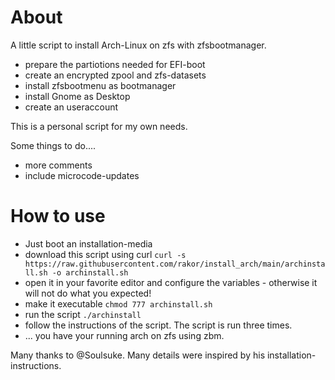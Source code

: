 # About
A little script to install Arch-Linux on zfs with zfsbootmanager.

* prepare the partiotions needed for EFI-boot
* create an encrypted zpool and zfs-datasets
* install zfsbootmenu as bootmanager
* install Gnome as Desktop
* create an useraccount

This is a personal script for my own needs.

Some things to do....
* more comments
* include microcode-updates

# How to use
* Just boot an installation-media
* download this script using curl `curl -s https://raw.githubusercontent.com/rakor/install_arch/main/archinstall.sh -o archinstall.sh`
* open it in your favorite editor and configure the variables -
  otherwise it will not do what you expected!
* make it executable `chmod 777 archinstall.sh`
* run the script `./archinstall`
* follow the instructions of the script. The script is run three times.
* ... you have your running arch on zfs using zbm.

Many thanks to @Soulsuke. Many details were inspired by his
installation-instructions.
